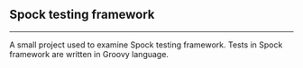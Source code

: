## Spock testing framework

---

A small project used to examine Spock testing framework. 
Tests in Spock framework are written in Groovy language.

